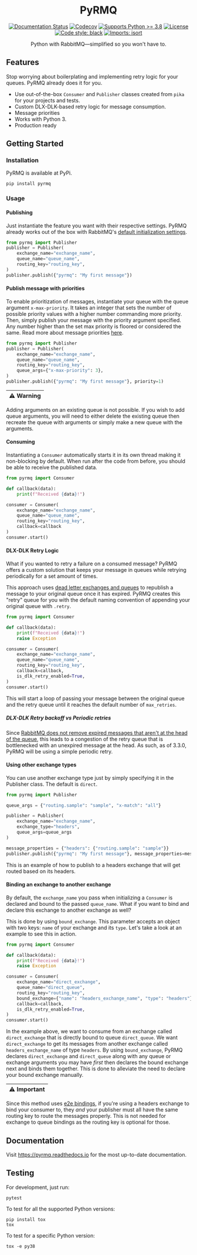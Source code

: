 <!--suppress HtmlDeprecatedAttribute -->
<div align="center">
  <h1>PyRMQ</h1>
  <a href="https://pyrmq.readthedocs.io"><img src='https://readthedocs.org/projects/pyrmq/badge/?version=latest&style=for-the-badge' alt='Documentation Status' /></a>
  <a href="https://codecov.io/gh/first-digital-finance/pyrmq"><img alt="Codecov" src="https://img.shields.io/codecov/c/github/first-digital-finance/pyrmq/master.svg?style=for-the-badge"></a>
  <a href="https://pypi.org/project/PyRMQ/"><img alt="Supports Python >= 3.8" src="https://img.shields.io/pypi/pyversions/pyrmq?style=for-the-badge"/></a>
  <a href="https://mit-license.org" target="_blank"><img src="https://img.shields.io/badge/license-MIT-blue.svg?longCache=true&style=for-the-badge" alt="License"></a> 
  <a href="https://github.com/psf/black"><img alt="Code style: black" src="https://img.shields.io/badge/code%20style-black-000000.svg?longCache=true&style=for-the-badge"></a>
  <a href="https://github.com/PyCQA/isort"><img alt="Imports: isort" src="https://img.shields.io/badge/%20imports-isort-%231674b1?style=for-the-badge&labelColor=ef8336)](https://pycqa.github.io/isort/"></a>
  <p>Python with RabbitMQ—simplified so you won't have to.</p>
</div>

## Features
Stop worrying about boilerplating and implementing retry logic for your queues. PyRMQ already
does it for you.
- Use out-of-the-box `Consumer` and `Publisher` classes created from `pika` for your projects and tests.
- Custom DLX-DLK-based retry logic for message consumption.
- Message priorities
- Works with Python 3.
- Production ready

## Getting Started
### Installation
PyRMQ is available at PyPi.
```shell script
pip install pyrmq
```
### Usage
#### Publishing
Just instantiate the feature you want with their respective settings.
PyRMQ already works out of the box with RabbitMQ's [default initialization settings](https://hub.docker.com/_/rabbitmq).
```python
from pyrmq import Publisher
publisher = Publisher(
    exchange_name="exchange_name",
    queue_name="queue_name",
    routing_key="routing_key",
)
publisher.publish({"pyrmq": "My first message"})
```
#### Publish message with priorities
To enable prioritization of messages, instantiate your queue with the queue 
argument `x-max-priority`. It takes an integer that sets the number of possible 
priority values with a higher number commanding more priority. Then, simply 
publish your message with the priority argument specified. Any number higher 
than the set max priority is floored or considered the same.
Read more about message priorities [here](https://www.rabbitmq.com/priority.html).
```python
from pyrmq import Publisher
publisher = Publisher(
    exchange_name="exchange_name",
    queue_name="queue_name",
    routing_key="routing_key",
    queue_args={"x-max-priority": 3},
)
publisher.publish({"pyrmq": "My first message"}, priority=1)
```

| :warning: Warning                                                                                  |
|:---------------------------------------------------------------------------------------------------|
Adding arguments on an existing queue is not possible. If you wish to add queue arguments, you will need to either
delete the existing queue then recreate the queue with arguments or simply make a new queue with the arguments.

#### Consuming
Instantiating a `Consumer` automatically starts it in its own thread making it
non-blocking by default. When run after the code from before, you should be
able to receive the published data.
```python
from pyrmq import Consumer

def callback(data):
    print(f"Received {data}!")

consumer = Consumer(
    exchange_name="exchange_name",
    queue_name="queue_name",
    routing_key="routing_key",
    callback=callback
)
consumer.start()
```

#### DLX-DLK Retry Logic
What if you wanted to retry a failure on a consumed message? PyRMQ offers a custom solution that keeps your message
in queues while retrying periodically for a set amount of times.

This approach uses [dead letter exchanges and queues](https://www.rabbitmq.com/dlx.html) to republish a message to your
original queue once it has expired. PyRMQ creates this "retry" queue for you with the default naming convention of
appending your original queue with `.retry`.

```python
from pyrmq import Consumer

def callback(data):
    print(f"Received {data}!")
    raise Exception

consumer = Consumer(
    exchange_name="exchange_name",
    queue_name="queue_name",
    routing_key="routing_key",
    callback=callback,
    is_dlk_retry_enabled=True,
)
consumer.start()
```

This will start a loop of passing your message between the original queue and the retry queue until it reaches
the default number of `max_retries`.

##### DLX-DLK Retry backoff vs Periodic retries
Since [RabbitMQ does not remove expired messages that aren't at the head of the queue](https://www.rabbitmq.com/ttl.html#per-message-ttl-caveats),
this leads to a congestion of the retry queue that is bottlenecked with an unexpired message
at the head. As such, as of 3.3.0, PyRMQ will be using a simple periodic retry.

#### Using other exchange types
You can use another exchange type just by simply specifying it in the Publisher class. The default is
`direct`. 

```python
from pyrmq import Publisher

queue_args = {"routing.sample": "sample", "x-match": "all"}

publisher = Publisher(
    exchange_name="exchange_name",
    exchange_type="headers",
    queue_args=queue_args
)

message_properties = {"headers": {"routing.sample": "sample"}}
publisher.publish({"pyrmq": "My first message"}, message_properties=message_properties)
```

This is an example of how to publish to a headers exchange that will get routed
based on its headers.

#### Binding an exchange to another exchange
By default, the `exchange_name` you pass when initializing a `Consumer` is declared and bound to the passed
`queue_name`. What if you want to bind and declare this exchange to another exchange as well?

This is done by using `bound_exchange`. This parameter accepts an object with two keys: `name` of your exchange and its
`type`. Let's take a look at an example to see this in action.

```py
from pyrmq import Consumer

def callback(data):
    print(f"Received {data}!")
    raise Exception

consumer = Consumer(
    exchange_name="direct_exchange",
    queue_name="direct_queue",
    routing_key="routing_key",
    bound_exchange={"name": "headers_exchange_name", "type": "headers"},
    callback=callback,
    is_dlk_retry_enabled=True,
)
consumer.start()
```

In the example above, we want to consume from an exchange called `direct_exchange` that is directly bound to queue
`direct_queue`. We want `direct_exchange` to get its messages from another exchange called `headers_exchange_name` of
type `headers`. By using `bound_exchange`, PyRMQ declares `direct_exchange` and `direct_queue` along with any queue or
exchange arguments you may have _first_ then declares the bound exchange next and binds them together. This is done
to alleviate the need to declare your bound exchange manually.

| :warning: Important                                                                                |
|:---------------------------------------------------------------------------------------------------|
Since this method uses [e2e bindings](https://www.rabbitmq.com/e2e.html), if you're using a headers exchange to bind
your consumer to, they _and_ your publisher must all have the same routing key to route the messages properly. This
is not needed for exchange to queue bindings as the routing key is optional for those.

## Documentation
Visit https://pyrmq.readthedocs.io for the most up-to-date documentation.


## Testing
For development, just run:
```shell script
pytest
```
To test for all the supported Python versions:
```shell script
pip install tox
tox
```
To test for a specific Python version:
```shell script
tox -e py38
```
